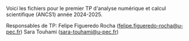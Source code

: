 Voici les fichiers pour le premier TP d'analyse numérique et calcul scientifique (ANCS1) année 2024-2025.

Responsables de TP:
Felipe Figueredo Rocha (felipe.figueredo-rocha@u-pec.fr)
Sara Touhami (sara-touhami@u-pec.fr)
